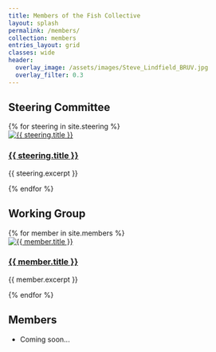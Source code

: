 ```yaml
---
title: Members of the Fish Collective
layout: splash
permalink: /members/
collection: members
entries_layout: grid
classes: wide
header:
  overlay_image: /assets/images/Steve_Lindfield_BRUV.jpg
  overlay_filter: 0.3
---
```


## Steering Committee
<div class="members-grid">
  {% for steering in site.steering %}
    <div class="member-card">
      <a href="{{ steering.external_url | default: steering.url }}" target="_blank" rel="noopener">
        <img src="{{ steering.image }}" alt="{{ steering.title }}">
        <h3>{{ steering.title }}</h3>
      </a>
      <p class="steering-subtitle">{{ steering.excerpt }}</p>
    </div>
  {% endfor %}
</div>

## Working Group
<div class="members-grid">
  {% for member in site.members %}
    <div class="member-card">
      <a href="{{ member.external_url | default: member.url }}" target="_blank" rel="noopener">
        <img src="{{ member.image }}" alt="{{ member.title }}">
        <h3>{{ member.title }}</h3>
      </a>
      <p class="member-subtitle">{{ member.excerpt }}</p>
    </div>
  {% endfor %}
</div>

## Members
- Coming soon...